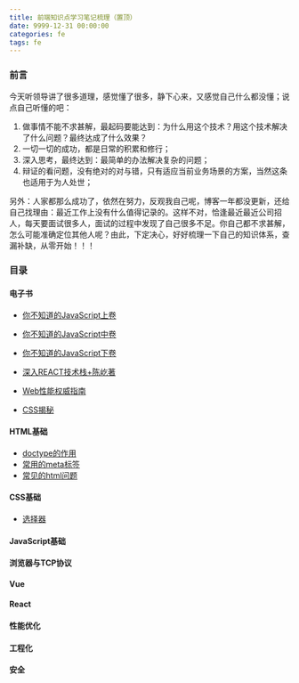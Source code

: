 ```yaml
---
title: 前端知识点学习笔记梳理（置顶）
date: 9999-12-31 00:00:00
categories: fe
tags: fe
---
```


### 前言

今天听领导讲了很多道理，感觉懂了很多，静下心来，又感觉自己什么都没懂；说点自己听懂的吧：

1. 做事情不能不求甚解，最起码要能达到：为什么用这个技术？用这个技术解决了什么问题？最终达成了什么效果？
2. 一切一切的成功，都是日常的积累和修行；
3. 深入思考，最终达到：最简单的办法解决复杂的问题；
4. 辩证的看问题，没有绝对的对与错，只有适应当前业务场景的方案，当然这条也适用于为人处世；

另外：人家都那么成功了，依然在努力，反观我自己呢，博客一年都没更新，还给自己找理由：最近工作上没有什么值得记录的。这样不对，恰逢最近最近公司招人，每天要面试很多人，面试的过程中发现了自己很多不足。你自己都不求甚解，怎么可能准确定位其他人呢？由此，下定决心，好好梳理一下自己的知识体系，查漏补缺，从零开始！！！

### 目录

#### 电子书

- [你不知道的JavaScript上卷](https://docs.qq.com/pdf/DS21PQ0NsVUhXTnV4)

- [你不知道的JavaScript中卷](https://docs.qq.com/pdf/DS3BiQ3l3SURUVWpY)

- [你不知道的JavaScript下卷](https://docs.qq.com/pdf/DS2JGR0R1Y2hNa2h2)

- [深入REACT技术栈+陈屹著](https://docs.qq.com/pdf/DS0JjeHVkdVdkTG9a)

- [Web性能权威指南](https://docs.qq.com/pdf/DS29VcVV3emdBVXNi)

- [CSS揭秘](https://docs.qq.com/pdf/DS0hkcFRwQk9zeXZr)

#### HTML基础

- [doctype的作用](/2021/01/15/2021/html/2021-01-15-html-1/)
- [常用的meta标签](/2021/01/19/2021/html/2021-01-19-html-2/)
- [常见的html问题](/2021/01/19/2021/html/2021-01-19-html-3/)

#### CSS基础

- [选择器](/2021/01/19/2021/css/2021-01-19-css-1/)

#### JavaScript基础

#### 浏览器与TCP协议

#### Vue

#### React

#### 性能优化

#### 工程化

#### 安全
